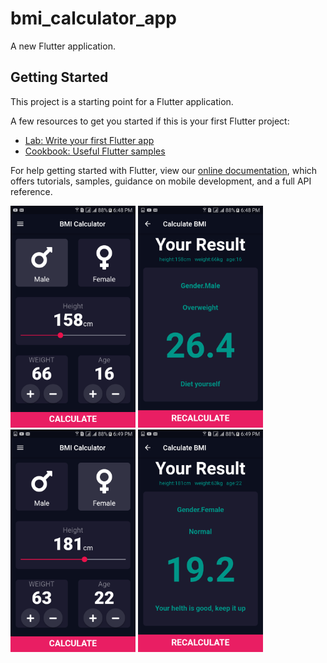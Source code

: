 # bmi_calculator_app

A new Flutter application.

## Getting Started

This project is a starting point for a Flutter application.

A few resources to get you started if this is your first Flutter project:

- [Lab: Write your first Flutter app](https://flutter.dev/docs/get-started/codelab)
- [Cookbook: Useful Flutter samples](https://flutter.dev/docs/cookbook)

For help getting started with Flutter, view our
[online documentation](https://flutter.dev/docs), which offers tutorials,
samples, guidance on mobile development, and a full API reference.

<img src="screenshot/Screenshot_20200214-184848.png" width=200> <img src="screenshot/Screenshot_20200214-184853.png" width=200> <img src="screenshot/Screenshot_20200214-184911.png" width=200> <img src="screenshot/Screenshot_20200214-184906.png" width=200>
